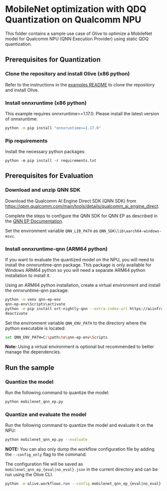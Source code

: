 # MobileNet optimization with QDQ Quantization on Qualcomm NPU
This folder contains a sample use case of Olive to optimize a MobileNet model for Qualcomm NPU (QNN Execution Provider)
using static QDQ quantization.

## Prerequisites for Quantization
### Clone the repository and install Olive (x86 python)

Refer to the instructions in the [examples README](../README.md) to clone the repository and install Olive.

### Install onnxruntime (x86 python)
This example requires onnxruntime>=1.17.0. Please install the latest version of onnxruntime:

```bash
python -m pip install "onnxruntime>=1.17.0"
```

### Pip requirements
Install the necessary python packages:
```
python -m pip install -r requirements.txt
```

## Prerequisites for Evaluation

### Download and unzip QNN SDK
Download the Qualcomm AI Engine Direct SDK (QNN SDK) from https://qpm.qualcomm.com/main/tools/details/qualcomm_ai_engine_direct.

Complete the steps to configure the QNN SDK for QNN EP as described in the [QNN EP Documentation](https://onnxruntime.ai/docs/execution-providers/QNN-ExecutionProvider.html#running-a-quantized-model-on-windows-arm64).

Set the environment variable `QNN_LIB_PATH` as `QNN_SDK\lib\aarch64-windows-msvc`.

### Install onnxruntime-qnn (ARM64 python)
If you want to evaluate the quantized model on the NPU, you will need to install the onnxruntime-qnn package. This package is only available for Windows ARM64 python so you will need a separate ARM64 python installation to install it.

Using an ARM64 python installation, create a virtual environment and install the onnxruntime-qnn package:
```bash
python -m venv qnn-ep-env
qnn-ep-env\Scripts\activate
python -m pip install ort-nightly-qnn --extra-index-url https://aiinfra.pkgs.visualstudio.com/PublicPackages/_packaging/ORT-Nightly/pypi/simple/
deactivate
```

Set the environment variable `QNN_ENV_PATH` to the directory where the python executable is located:
```bash
set QNN_ENV_PATH=C:\path\to\qnn-ep-env\Scripts
```

**Note:** Using a virtual environment is optional but recommended to better manage the dependencies.

## Run the sample

### Quantize the model
Run the following command to quantize the model:
```bash
python mobilenet_qnn_ep.py
```

### Quantize and evaluate the model
Run the following command to quantize the model and evaluate it on the NPU:
```bash
python mobilenet_qnn_ep.py --evaluate
```

**NOTE:** You can also only dump the workflow configuration file by adding the `--config_only` flag to the command.

The configuration file will be saved as `mobilenet_qnn_ep_{eval|no_eval}.json` in the current directory and can be run using the Olive CLI.
```bash
python -m olive.workflows.run --config mobilenet_qnn_ep_{eval|no_eval}.json
```
